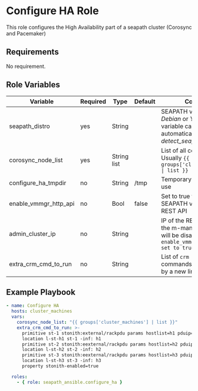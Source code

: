 # Configure HA Role

This role configures the High Availability part of a seapath cluster (Corosync and Pacemaker)

## Requirements

No requirement.

## Role Variables

| Variable                             | Required | Type        | Default | Comments                                                                       |
|--------------------------------------|----------|-------------|---------|--------------------------------------------------------------------------------|
| seapath_distro                       | yes      | String      |         | SEAPATH variant. *CentOS*, *Debian* or *Yocto*. The variable can be set automatically using the *detect_seapath_distro role* |
| corosync_node_list                   | yes      | String list |         | List of all corosync nodes. Usually `{{ groups['cluster_machines'] \| list }}` |
| configure_ha_tmpdir                  | no       | String      | /tmp    | Temporary directory path to use                                                |
| enable_vmmgr_http_api   | no       | Bool        | false   | Set to true to enable SEAPATH vm-manager REST API                              |
| admin_cluster_ip                     | no       | String      |         | IP of the REST API. If not set the m-manager REST API will be disabled even if `enable_vmmgr_http_api is set to true` |
| extra_crm_cmd_to_run                 | no       | String      |         | List of `crm configure` commands to run separate by a new line.                |

## Example Playbook

```yaml
- name: Configure HA
  hosts: cluster_machines
  vars:
    corosync_node_list: "{{ groups['cluster_machines'] | list }}"
    extra_crm_cmd_to_run: >-
      primitive st-1 stonith:external/rackpdu params hostlist=h1 pduip=192.168.3.127
      location l-st-h1 st-1 -inf: h1
      primitive st-2 stonith:eexternal/rackpdu params hostlist=h2 pduip=192.168.3.128
      location l-st-h2 st-2 -inf: h2
      primitive st-3 stonith:eexternal/rackpdu params hostlist=h3 pduip=192.168.3.129
      location l-st-h3 st-3 -inf: h3
      property stonith-enabled=true

  roles:
    - { role: seapath_ansible.configure_ha }
```
